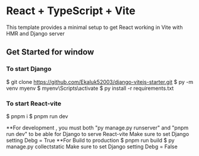 # React + TypeScript + Vite

This template provides a minimal setup to get React working in Vite with HMR and Django server

## Get Started for window

### To start Django
$ git clone https://github.com/Ekaluk52003/django-vitejs-starter.git
$ py -m venv myenv
$ myenv\Scripts\activate
$ py install -r requirements.txt

### To start React-vite
$ pnpm i
$ pnpm run dev

**For development , you must both "py manage.py runserver" and "pnpm run dev" to be able for Django to serve React-vite
Make sure to set Django setting Debg = True
**For Build to production
$ pnpm run build
$ py manage.py collectstatic
Make sure to set Django setting Debg = False